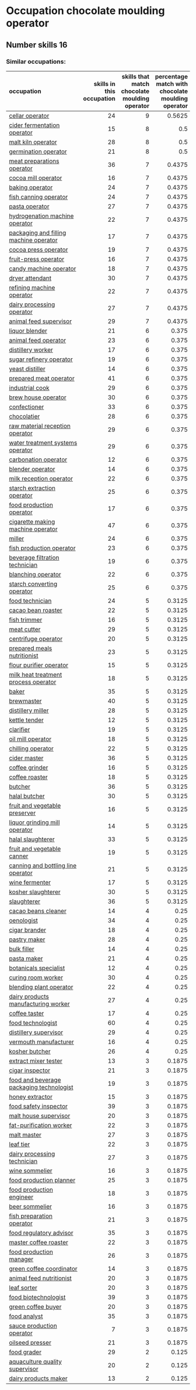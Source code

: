 # Occupation chocolate moulding operator
## Number skills 16
### Similar occupations:
| occupation                                                                              |   skills in this occupation |   skills that match chocolate moulding operator |   percentage match with chocolate moulding operator |   skills not in chocolate moulding operator |
|:----------------------------------------------------------------------------------------|----------------------------:|------------------------------------------------:|----------------------------------------------------:|--------------------------------------------:|
| [cellar operator](cellar_operator.md)                                                   |                          24 |                                               9 |                                              0.5625 |                                          15 |
| [cider fermentation operator](cider_fermentation_operator.md)                           |                          15 |                                               8 |                                              0.5    |                                           7 |
| [malt kiln operator](malt_kiln_operator.md)                                             |                          28 |                                               8 |                                              0.5    |                                          20 |
| [germination operator](germination_operator.md)                                         |                          21 |                                               8 |                                              0.5    |                                          13 |
| [meat preparations operator](meat_preparations_operator.md)                             |                          36 |                                               7 |                                              0.4375 |                                          29 |
| [cocoa mill operator](cocoa_mill_operator.md)                                           |                          16 |                                               7 |                                              0.4375 |                                           9 |
| [baking operator](baking_operator.md)                                                   |                          24 |                                               7 |                                              0.4375 |                                          17 |
| [fish canning operator](fish_canning_operator.md)                                       |                          24 |                                               7 |                                              0.4375 |                                          17 |
| [pasta operator](pasta_operator.md)                                                     |                          27 |                                               7 |                                              0.4375 |                                          20 |
| [hydrogenation machine operator](hydrogenation_machine_operator.md)                     |                          22 |                                               7 |                                              0.4375 |                                          15 |
| [packaging and filling machine operator](packaging_and_filling_machine_operator.md)     |                          17 |                                               7 |                                              0.4375 |                                          10 |
| [cocoa press operator](cocoa_press_operator.md)                                         |                          19 |                                               7 |                                              0.4375 |                                          12 |
| [fruit-press operator](fruit-press_operator.md)                                         |                          16 |                                               7 |                                              0.4375 |                                           9 |
| [candy machine operator](candy_machine_operator.md)                                     |                          18 |                                               7 |                                              0.4375 |                                          11 |
| [dryer attendant](dryer_attendant.md)                                                   |                          30 |                                               7 |                                              0.4375 |                                          23 |
| [refining machine operator](refining_machine_operator.md)                               |                          22 |                                               7 |                                              0.4375 |                                          15 |
| [dairy processing operator](dairy_processing_operator.md)                               |                          27 |                                               7 |                                              0.4375 |                                          20 |
| [animal feed supervisor](animal_feed_supervisor.md)                                     |                          29 |                                               7 |                                              0.4375 |                                          22 |
| [liquor blender](liquor_blender.md)                                                     |                          21 |                                               6 |                                              0.375  |                                          15 |
| [animal feed operator](animal_feed_operator.md)                                         |                          23 |                                               6 |                                              0.375  |                                          17 |
| [distillery worker](distillery_worker.md)                                               |                          17 |                                               6 |                                              0.375  |                                          11 |
| [sugar refinery operator](sugar_refinery_operator.md)                                   |                          19 |                                               6 |                                              0.375  |                                          13 |
| [yeast distiller](yeast_distiller.md)                                                   |                          14 |                                               6 |                                              0.375  |                                           8 |
| [prepared meat operator](prepared_meat_operator.md)                                     |                          41 |                                               6 |                                              0.375  |                                          35 |
| [industrial cook](industrial_cook.md)                                                   |                          29 |                                               6 |                                              0.375  |                                          23 |
| [brew house operator](brew_house_operator.md)                                           |                          30 |                                               6 |                                              0.375  |                                          24 |
| [confectioner](confectioner.md)                                                         |                          33 |                                               6 |                                              0.375  |                                          27 |
| [chocolatier](chocolatier.md)                                                           |                          28 |                                               6 |                                              0.375  |                                          22 |
| [raw material reception operator](raw_material_reception_operator.md)                   |                          29 |                                               6 |                                              0.375  |                                          23 |
| [water treatment systems operator](water_treatment_systems_operator.md)                 |                          29 |                                               6 |                                              0.375  |                                          23 |
| [carbonation operator](carbonation_operator.md)                                         |                          12 |                                               6 |                                              0.375  |                                           6 |
| [blender operator](blender_operator.md)                                                 |                          14 |                                               6 |                                              0.375  |                                           8 |
| [milk reception operator](milk_reception_operator.md)                                   |                          22 |                                               6 |                                              0.375  |                                          16 |
| [starch extraction operator](starch_extraction_operator.md)                             |                          25 |                                               6 |                                              0.375  |                                          19 |
| [food production operator](food_production_operator.md)                                 |                          17 |                                               6 |                                              0.375  |                                          11 |
| [cigarette making machine operator](cigarette_making_machine_operator.md)               |                          47 |                                               6 |                                              0.375  |                                          41 |
| [miller](miller.md)                                                                     |                          24 |                                               6 |                                              0.375  |                                          18 |
| [fish production operator](fish_production_operator.md)                                 |                          23 |                                               6 |                                              0.375  |                                          17 |
| [beverage filtration technician](beverage_filtration_technician.md)                     |                          19 |                                               6 |                                              0.375  |                                          13 |
| [blanching operator](blanching_operator.md)                                             |                          22 |                                               6 |                                              0.375  |                                          16 |
| [starch converting operator](starch_converting_operator.md)                             |                          25 |                                               6 |                                              0.375  |                                          19 |
| [food technician](food_technician.md)                                                   |                          24 |                                               5 |                                              0.3125 |                                          19 |
| [cacao bean roaster](cacao_bean_roaster.md)                                             |                          22 |                                               5 |                                              0.3125 |                                          17 |
| [fish trimmer](fish_trimmer.md)                                                         |                          16 |                                               5 |                                              0.3125 |                                          11 |
| [meat cutter](meat_cutter.md)                                                           |                          29 |                                               5 |                                              0.3125 |                                          24 |
| [centrifuge operator](centrifuge_operator.md)                                           |                          20 |                                               5 |                                              0.3125 |                                          15 |
| [prepared meals nutritionist](prepared_meals_nutritionist.md)                           |                          23 |                                               5 |                                              0.3125 |                                          18 |
| [flour purifier operator](flour_purifier_operator.md)                                   |                          15 |                                               5 |                                              0.3125 |                                          10 |
| [milk heat treatment process operator](milk_heat_treatment_process_operator.md)         |                          18 |                                               5 |                                              0.3125 |                                          13 |
| [baker](baker.md)                                                                       |                          35 |                                               5 |                                              0.3125 |                                          30 |
| [brewmaster](brewmaster.md)                                                             |                          40 |                                               5 |                                              0.3125 |                                          35 |
| [distillery miller](distillery_miller.md)                                               |                          28 |                                               5 |                                              0.3125 |                                          23 |
| [kettle tender](kettle_tender.md)                                                       |                          12 |                                               5 |                                              0.3125 |                                           7 |
| [clarifier](clarifier.md)                                                               |                          19 |                                               5 |                                              0.3125 |                                          14 |
| [oil mill operator](oil_mill_operator.md)                                               |                          18 |                                               5 |                                              0.3125 |                                          13 |
| [chilling operator](chilling_operator.md)                                               |                          22 |                                               5 |                                              0.3125 |                                          17 |
| [cider master](cider_master.md)                                                         |                          36 |                                               5 |                                              0.3125 |                                          31 |
| [coffee grinder](coffee_grinder.md)                                                     |                          16 |                                               5 |                                              0.3125 |                                          11 |
| [coffee roaster](coffee_roaster.md)                                                     |                          18 |                                               5 |                                              0.3125 |                                          13 |
| [butcher](butcher.md)                                                                   |                          36 |                                               5 |                                              0.3125 |                                          31 |
| [halal butcher](halal_butcher.md)                                                       |                          30 |                                               5 |                                              0.3125 |                                          25 |
| [fruit and vegetable preserver](fruit_and_vegetable_preserver.md)                       |                          16 |                                               5 |                                              0.3125 |                                          11 |
| [liquor grinding mill operator](liquor_grinding_mill_operator.md)                       |                          14 |                                               5 |                                              0.3125 |                                           9 |
| [halal slaughterer](halal_slaughterer.md)                                               |                          33 |                                               5 |                                              0.3125 |                                          28 |
| [fruit and vegetable canner](fruit_and_vegetable_canner.md)                             |                          19 |                                               5 |                                              0.3125 |                                          14 |
| [canning and bottling line operator](canning_and_bottling_line_operator.md)             |                          21 |                                               5 |                                              0.3125 |                                          16 |
| [wine fermenter](wine_fermenter.md)                                                     |                          17 |                                               5 |                                              0.3125 |                                          12 |
| [kosher slaughterer](kosher_slaughterer.md)                                             |                          30 |                                               5 |                                              0.3125 |                                          25 |
| [slaughterer](slaughterer.md)                                                           |                          36 |                                               5 |                                              0.3125 |                                          31 |
| [cacao beans cleaner](cacao_beans_cleaner.md)                                           |                          14 |                                               4 |                                              0.25   |                                          10 |
| [oenologist](oenologist.md)                                                             |                          34 |                                               4 |                                              0.25   |                                          30 |
| [cigar brander](cigar_brander.md)                                                       |                          18 |                                               4 |                                              0.25   |                                          14 |
| [pastry maker](pastry_maker.md)                                                         |                          28 |                                               4 |                                              0.25   |                                          24 |
| [bulk filler](bulk_filler.md)                                                           |                          14 |                                               4 |                                              0.25   |                                          10 |
| [pasta maker](pasta_maker.md)                                                           |                          21 |                                               4 |                                              0.25   |                                          17 |
| [botanicals specialist](botanicals_specialist.md)                                       |                          12 |                                               4 |                                              0.25   |                                           8 |
| [curing room worker](curing_room_worker.md)                                             |                          30 |                                               4 |                                              0.25   |                                          26 |
| [blending plant operator](blending_plant_operator.md)                                   |                          22 |                                               4 |                                              0.25   |                                          18 |
| [dairy products manufacturing worker](dairy_products_manufacturing_worker.md)           |                          27 |                                               4 |                                              0.25   |                                          23 |
| [coffee taster](coffee_taster.md)                                                       |                          17 |                                               4 |                                              0.25   |                                          13 |
| [food technologist](food_technologist.md)                                               |                          60 |                                               4 |                                              0.25   |                                          56 |
| [distillery supervisor](distillery_supervisor.md)                                       |                          29 |                                               4 |                                              0.25   |                                          25 |
| [vermouth manufacturer](vermouth_manufacturer.md)                                       |                          16 |                                               4 |                                              0.25   |                                          12 |
| [kosher butcher](kosher_butcher.md)                                                     |                          26 |                                               4 |                                              0.25   |                                          22 |
| [extract mixer tester](extract_mixer_tester.md)                                         |                          13 |                                               3 |                                              0.1875 |                                          10 |
| [cigar inspector](cigar_inspector.md)                                                   |                          21 |                                               3 |                                              0.1875 |                                          18 |
| [food and beverage packaging technologist](food_and_beverage_packaging_technologist.md) |                          19 |                                               3 |                                              0.1875 |                                          16 |
| [honey extractor](honey_extractor.md)                                                   |                          15 |                                               3 |                                              0.1875 |                                          12 |
| [food safety inspector](food_safety_inspector.md)                                       |                          39 |                                               3 |                                              0.1875 |                                          36 |
| [malt house supervisor](malt_house_supervisor.md)                                       |                          20 |                                               3 |                                              0.1875 |                                          17 |
| [fat-purification worker](fat-purification_worker.md)                                   |                          22 |                                               3 |                                              0.1875 |                                          19 |
| [malt master](malt_master.md)                                                           |                          27 |                                               3 |                                              0.1875 |                                          24 |
| [leaf tier](leaf_tier.md)                                                               |                          22 |                                               3 |                                              0.1875 |                                          19 |
| [dairy processing technician](dairy_processing_technician.md)                           |                          27 |                                               3 |                                              0.1875 |                                          24 |
| [wine sommelier](wine_sommelier.md)                                                     |                          16 |                                               3 |                                              0.1875 |                                          13 |
| [food production planner](food_production_planner.md)                                   |                          25 |                                               3 |                                              0.1875 |                                          22 |
| [food production engineer](food_production_engineer.md)                                 |                          18 |                                               3 |                                              0.1875 |                                          15 |
| [beer sommelier](beer_sommelier.md)                                                     |                          16 |                                               3 |                                              0.1875 |                                          13 |
| [fish preparation operator](fish_preparation_operator.md)                               |                          21 |                                               3 |                                              0.1875 |                                          18 |
| [food regulatory advisor](food_regulatory_advisor.md)                                   |                          35 |                                               3 |                                              0.1875 |                                          32 |
| [master coffee roaster](master_coffee_roaster.md)                                       |                          22 |                                               3 |                                              0.1875 |                                          19 |
| [food production manager](food_production_manager.md)                                   |                          26 |                                               3 |                                              0.1875 |                                          23 |
| [green coffee coordinator](green coffee coordinator.md)                                 |                          14 |                                               3 |                                              0.1875 |                                          11 |
| [animal feed nutritionist](animal_feed_nutritionist.md)                                 |                          20 |                                               3 |                                              0.1875 |                                          17 |
| [leaf sorter](leaf_sorter.md)                                                           |                          20 |                                               3 |                                              0.1875 |                                          17 |
| [food biotechnologist](food_biotechnologist.md)                                         |                          39 |                                               3 |                                              0.1875 |                                          36 |
| [green coffee buyer](green_coffee_buyer.md)                                             |                          20 |                                               3 |                                              0.1875 |                                          17 |
| [food analyst](food_analyst.md)                                                         |                          35 |                                               3 |                                              0.1875 |                                          32 |
| [sauce production operator](sauce_production_operator.md)                               |                           7 |                                               3 |                                              0.1875 |                                           4 |
| [oilseed presser](oilseed_presser.md)                                                   |                          21 |                                               3 |                                              0.1875 |                                          18 |
| [food grader](food_grader.md)                                                           |                          29 |                                               2 |                                              0.125  |                                          27 |
| [aquaculture quality supervisor](aquaculture_quality_supervisor.md)                     |                          20 |                                               2 |                                              0.125  |                                          18 |
| [dairy products maker](dairy_products_maker.md)                                         |                          13 |                                               2 |                                              0.125  |                                          11 |
